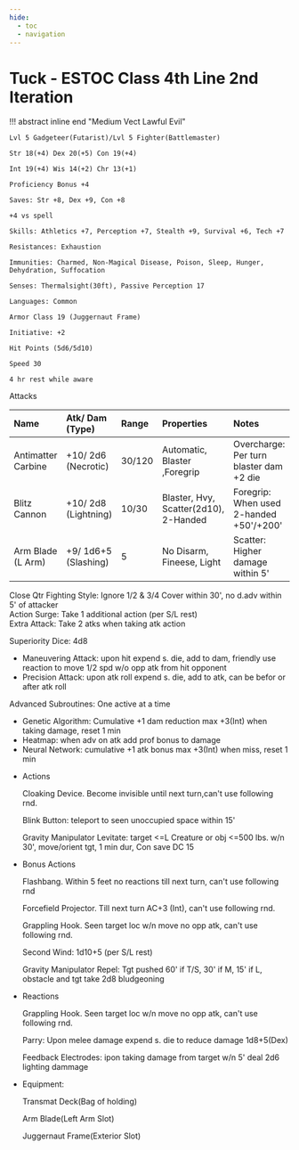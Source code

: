 ```yaml
---
hide:
  - toc
  - navigation
---
```


# Tuck - ESTOC Class 4th Line 2nd Iteration

!!! abstract inline end "Medium Vect Lawful Evil"

    Lvl 5 Gadgeteer(Futarist)/Lvl 5 Fighter(Battlemaster)

    Str 18(+4) Dex 20(+5) Con 19(+4)

    Int 19(+4) Wis 14(+2) Chr 13(+1)

    Proficiency Bonus +4

    Saves: Str +8, Dex +9, Con +8

    +4 vs spell

    Skills: Athletics +7, Perception +7, Stealth +9, Survival +6, Tech +7

    Resistances: Exhaustion

    Immunities: Charmed, Non-Magical Disease, Poison, Sleep, Hunger, Dehydration, Suffocation

    Senses: Thermalsight(30ft), Passive Perception 17

    Languages: Common

    Armor Class 19 (Juggernaut Frame)

    Initiative: +2

    Hit Points (5d6/5d10)

    Speed 30

    4 hr rest while aware

Attacks

| Name                | Atk/ Dam (Type)      | Range  | Properties                            | Notes                                   |
| :-----------------  | :-----------------   |:------ | :------------------------------------ | :-------------------------------------- |
| Antimatter Carbine  | +10/ 2d6 (Necrotic)  | 30/120 | Automatic, Blaster ,Foregrip          | Overcharge: Per turn blaster dam +2 die |
| Blitz Cannon        | +10/ 2d8 (Lightning) | 10/30  | Blaster, Hvy, Scatter(2d10), 2-Handed | Foregrip: When used 2-handed +50'/+200' |
| Arm Blade (L Arm)   | +9/ 1d6+5 (Slashing) | 5      | No Disarm, Fineese, Light             | Scatter: Higher damage within 5'        |

Close Qtr Fighting Style: Ignore 1/2 & 3/4 Cover within 30', no d.adv within 5' of attacker<br>
Action Surge: Take 1 additional action (per S/L rest)<br>
Extra Attack: Take 2 atks when taking atk action

Superiority Dice: 4d8

- Maneuvering Attack: upon hit expend s. die, add to dam, friendly use reaction to move 1/2 spd w/o opp atk from hit opponent
- Precision Attack: upon atk roll expend s. die, add to atk, can be befor or after atk roll

Advanced Subroutines: One active at a time

- Genetic Algorithm: Cumulative +1 dam reduction max +3(Int) when taking damage, reset 1 min
- Heatmap: when adv on atk add prof bonus to damage
- Neural Network: cumulative +1 atk bonus max +3(Int) when miss, reset 1 min

<div class="grid cards" markdown>

-   Actions

    Cloaking Device. Become invisible until next turn,can't use following rnd.

    Blink Button: teleport to seen unoccupied space within 15'

    Gravity Manipulator Levitate: target <=L Creature or obj <=500 lbs. w/n 30', move/orient tgt, 1 min dur, Con save DC 15<br>

-   Bonus Actions

    Flashbang. Within 5 feet no reactions till next turn, can't use following rnd

    Forcefield Projector. Till next turn AC+3 (Int), can't use following rnd.

    Grappling Hook. Seen target loc w/n move no opp atk,  can't use following rnd.

    Second Wind: 1d10+5 (per S/L rest)

    Gravity Manipulator Repel: Tgt pushed 60' if T/S, 30' if M, 15' if L, obstacle and tgt take 2d8 bludgeoning

-   Reactions

    Grappling Hook. Seen target loc w/n move no opp atk,  can't use following rnd.

    Parry: Upon melee damage expend s. die to reduce damage 1d8+5(Dex)

    Feedback Electrodes: ipon taking damage from target w/n 5' deal 2d6 lighting dammage

-   Equipment:

    Transmat Deck(Bag of holding)

    Arm Blade(Left Arm Slot)

    Juggernaut Frame(Exterior Slot)

</div>
